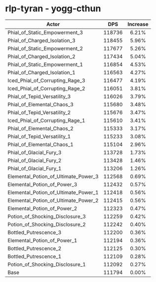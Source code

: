 # rlp-tyran - yogg-cthun
| Actor | DPS | Increase |
|---|:---:|:---:|
|Phial_of_Static_Empowerment_3|118736|6.21%|
|Phial_of_Charged_Isolation_3|118455|5.96%|
|Phial_of_Static_Empowerment_2|117677|5.26%|
|Phial_of_Charged_Isolation_2|117434|5.04%|
|Phial_of_Static_Empowerment_1|116854|4.53%|
|Phial_of_Charged_Isolation_1|116563|4.27%|
|Iced_Phial_of_Corrupting_Rage_3|116477|4.19%|
|Iced_Phial_of_Corrupting_Rage_2|116051|3.81%|
|Phial_of_Tepid_Versatility_3|116026|3.79%|
|Phial_of_Elemental_Chaos_3|115680|3.48%|
|Phial_of_Tepid_Versatility_2|115676|3.47%|
|Iced_Phial_of_Corrupting_Rage_1|115610|3.41%|
|Phial_of_Elemental_Chaos_2|115333|3.17%|
|Phial_of_Tepid_Versatility_1|115233|3.08%|
|Phial_of_Elemental_Chaos_1|115104|2.96%|
|Phial_of_Glacial_Fury_3|113728|1.73%|
|Phial_of_Glacial_Fury_2|113428|1.46%|
|Phial_of_Glacial_Fury_1|113206|1.26%|
|Elemental_Potion_of_Ultimate_Power_3|112568|0.69%|
|Elemental_Potion_of_Power_3|112432|0.57%|
|Elemental_Potion_of_Ultimate_Power_1|112418|0.56%|
|Elemental_Potion_of_Ultimate_Power_2|112415|0.56%|
|Elemental_Potion_of_Power_2|112323|0.47%|
|Potion_of_Shocking_Disclosure_3|112259|0.42%|
|Potion_of_Shocking_Disclosure_2|112242|0.40%|
|Bottled_Putrescence_3|112200|0.36%|
|Elemental_Potion_of_Power_1|112194|0.36%|
|Bottled_Putrescence_2|112125|0.30%|
|Bottled_Putrescence_1|112109|0.28%|
|Potion_of_Shocking_Disclosure_1|112092|0.27%|
|Base|111794|0.00%|
